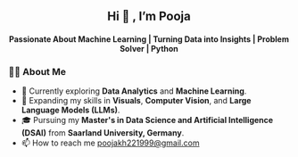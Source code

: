 <h2 align="center">Hi 👋 , I’m Pooja </h2>   

<h4 align="center"> Passionate About Machine Learning | Turning Data into Insights | Problem Solver | Python </h4>

### 👩‍💻 **About Me**  
- 🔭 Currently exploring **Data Analytics** and **Machine Learning**.  
- 🌱 Expanding my skills in **Visuals**, **Computer Vision**, and **Large Language Models (LLMs)**.  
- 🎓 Pursuing my **Master's in Data Science and Artificial Intelligence (DSAI)** from **Saarland University, Germany**.  
- 📫 How to reach me poojakh221999@gmail.com


<!---
PoojaKHalannavar/PoojaKHalannavar is a ✨ special ✨ repository because its `README.md` (this file) appears on your GitHub profile.
You can click the Preview link to take a look at your changes.
--->

